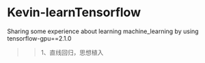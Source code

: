 # Kevin-learnTensorflow
Sharing some experience about learning machine_learning by using  tensorflow-gpu==2.1.0
>>1、直线回归，思想植入
